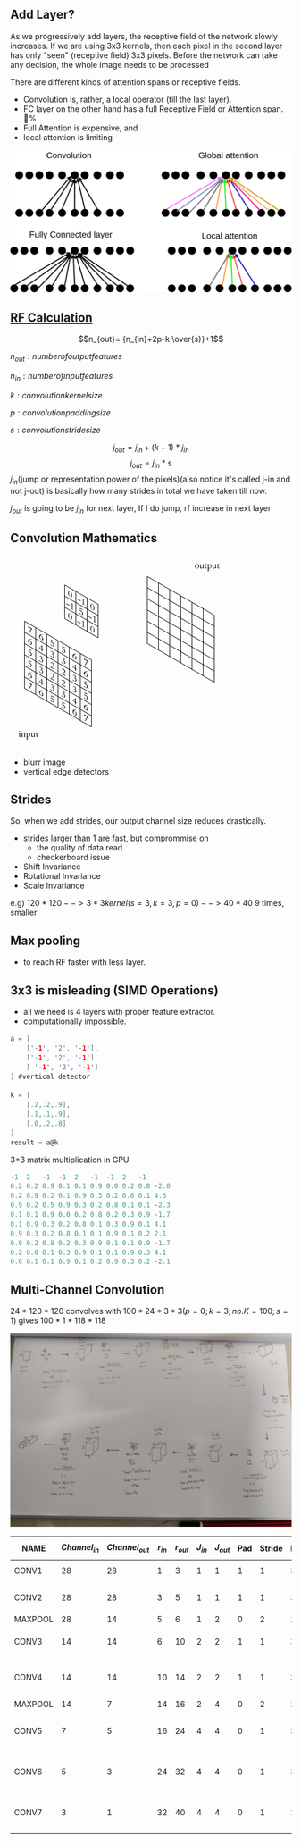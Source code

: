 
## Add Layer?

As we progressively add layers, the receptive field of the network slowly increases. If we are using 3x3 kernels, then each pixel in the second layer has only "seen" (receptive field) 3x3 pixels. Before the network can take any decision, the whole image needs to be processed

There are different kinds of attention spans or receptive fields.
-   Convolution is, rather, a local operator (till the last layer). 
-   FC layer on the other hand has a full Receptive Field or Attention span. 💯% 
-   Full Attention is expensive, and 
-   local attention is limiting

![types of RF](./assets/nntypes.png)

## [RF Calculation ](https://distill.pub/2019/computing-receptive-fields/)

$$n_{out}= {n_{in}+2p-k \over{s}}+1$$

$n_{out}: number of output features$

$n_{in}: number of input features$

$k: convolution kernel size$

$p: convolution padding size$

$s: convolution stride size$

$$j_{out}=j_{in}+(k-1)*j_{in}$$
$$j_{out}=j_{in}*s$$
$j_{in}$(jump or representation power of the pixels)(also notice it's called j-in and not j-out) is basically how many strides in total we have taken till now. 

$j_{out}$ is going to be $j_{in}$ for next layer,
If I do jump, rf increase in next layer



## Convolution Mathematics
![conv-operations](./assets/kernel-operations.gif)
- blurr image
- vertical edge detectors

## Strides
So, when we add strides, our output channel size reduces drastically.
- strides larger than 1 are fast, but comprommise on 
    - the quality of data read
    - checkerboard issue
- Shift Invariance
- Rotational Invariance
- Scale Invariance

e.g)
$120*120 --> 3*3 kernel (s=3,k=3,p=0) --> 40*40$ 9 times, smaller


## Max pooling
- to reach RF faster with less layer.

## 3x3 is misleading (SIMD Operations)
- all we need is 4 layers with proper feature extractor.
- computationally impossible.

```c
a = [
    ['-1', '2', '-1'], 
    ['-1', '2', '-1'],
    [ '-1', '2', '-1']
] #vertical detector

k = [
    [.2,.2,.9],
    [.1,.1,.9],
    [.0,.2,.8]
]
result = a@k
```

3*3 matrix multiplication in GPU
```c
-1	2	-1	-1	2	-1	-1	2	-1	
0.2	0.2	0.9	0.1	0.1	0.9	0.0	0.2	0.8	-2.0
0.2	0.9	0.2	0.1	0.9	0.3	0.2	0.8	0.1	4.3
0.9	0.2	0.5	0.9	0.3	0.2	0.8	0.1	0.1	-2.3
0.1	0.1	0.9	0.0	0.2	0.8	0.2	0.3	0.9	-1.7
0.1	0.9	0.3	0.2	0.8	0.1	0.3	0.9	0.1	4.1
0.9	0.3	0.2	0.8	0.1	0.1	0.9	0.1	0.2	2.1
0.0	0.2	0.8	0.2	0.3	0.9	0.1	0.1	0.9	-1.7
0.2	0.8	0.1	0.3	0.9	0.1	0.1	0.9	0.3	4.1
0.8	0.1	0.1	0.9	0.1	0.2	0.9	0.3	0.2	-2.1
```
## Multi-Channel Convolution
$24*120*120$ convolves with $100*24*3*3(p=0;k=3;no.K=100;s=1)$ gives $100*1*118*118$



![Model Arch](./assets/MODEL%20ARCH.jpg)

|**NAME**| $Channel_{in}$ | $Channel_{out}$ | $r_{in}$ | $r_{out}$ | $J_{in}$ | $J_{out}$ | Pad | Stride | Kernel | Param # (bias=F)               | Param # (bias=T) |
|--------|----------------|-----------------|----------|-----------|----------|-----------|-----|--------|--------|--------------------------------|------------------|
|CONV1   | 28             |28               | 1        |3          | 1        |1          |1    |1       |3       |(3 * 3) * 32 = 288              |  320             |
|CONV2   | 28             |28               | 3        |5          | 1        |1          |1    |1       |3       |(3 * 3 * 32) * 64 = 18432       |  18496           |
|MAXPOOL | 28             |14               | 5        |6          | 1        |2          |0    |2       |2       | Nil                            |  Nil             |
|CONV3   | 14             |14               | 6        |10         | 2        |2          |1    |1       |3       |(3 * 3 * 64) * 128 = 73728      |  73,856          |
|CONV4   | 14             |14               | 10       |14         | 2        |2          |1    |1       |3       |(3 * 3 * 128) * 256 = 294912    |  295,168         |
|MAXPOOL | 14             |7                | 14       |16         | 2        |4          |0    |2       |2       |Nil                             |  Nil             |
|CONV5   | 7              |5                | 16       |24         | 4        |4          |0    |1       |3       |(3 * 3 * 256) * 512 = 1,179,648 |  1,180,160       |
|CONV6   | 5              |3                | 24       |32         | 4        |4          |0    |1       |3       |(3 * 3 * 512) * 1024 = 4,718,592|  4,719,616       |
|CONV7   | 3              |1                | 32       |40         | 4        |4          |0    |1       |3       |(3 * 3 * 1024) * 10 = 92,160    |  92,170          |